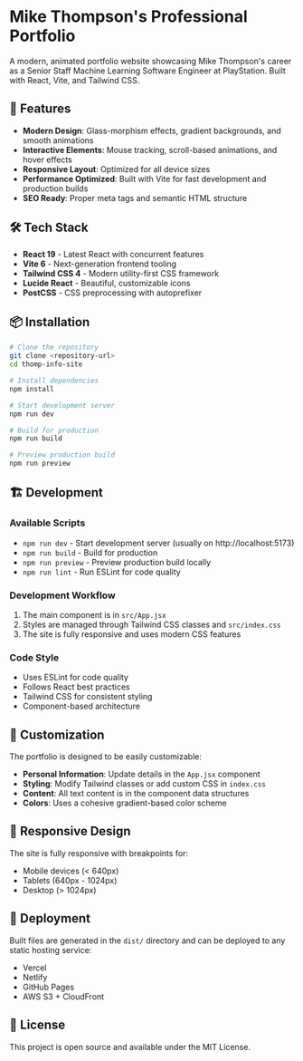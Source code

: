 # Mike Thompson's Professional Portfolio

A modern, animated portfolio website showcasing Mike Thompson's career as a Senior Staff Machine Learning Software Engineer at PlayStation. Built with React, Vite, and Tailwind CSS.

## 🚀 Features

- **Modern Design**: Glass-morphism effects, gradient backgrounds, and smooth animations
- **Interactive Elements**: Mouse tracking, scroll-based animations, and hover effects
- **Responsive Layout**: Optimized for all device sizes
- **Performance Optimized**: Built with Vite for fast development and production builds
- **SEO Ready**: Proper meta tags and semantic HTML structure

## 🛠️ Tech Stack

- **React 19** - Latest React with concurrent features
- **Vite 6** - Next-generation frontend tooling
- **Tailwind CSS 4** - Modern utility-first CSS framework
- **Lucide React** - Beautiful, customizable icons
- **PostCSS** - CSS preprocessing with autoprefixer

## 📦 Installation

```bash
# Clone the repository
git clone <repository-url>
cd thomp-info-site

# Install dependencies
npm install

# Start development server
npm run dev

# Build for production
npm run build

# Preview production build
npm run preview
```

## 🏗️ Development

### Available Scripts

- `npm run dev` - Start development server (usually on http://localhost:5173)
- `npm run build` - Build for production
- `npm run preview` - Preview production build locally
- `npm run lint` - Run ESLint for code quality

### Development Workflow

1. The main component is in `src/App.jsx`
2. Styles are managed through Tailwind CSS classes and `src/index.css`
3. The site is fully responsive and uses modern CSS features

### Code Style

- Uses ESLint for code quality
- Follows React best practices
- Tailwind CSS for consistent styling
- Component-based architecture

## 🎨 Customization

The portfolio is designed to be easily customizable:

- **Personal Information**: Update details in the `App.jsx` component
- **Styling**: Modify Tailwind classes or add custom CSS in `index.css`
- **Content**: All text content is in the component data structures
- **Colors**: Uses a cohesive gradient-based color scheme

## 📱 Responsive Design

The site is fully responsive with breakpoints for:
- Mobile devices (< 640px)
- Tablets (640px - 1024px)  
- Desktop (> 1024px)

## 🚀 Deployment

Built files are generated in the `dist/` directory and can be deployed to any static hosting service:

- Vercel
- Netlify
- GitHub Pages
- AWS S3 + CloudFront

## 📄 License

This project is open source and available under the MIT License.
